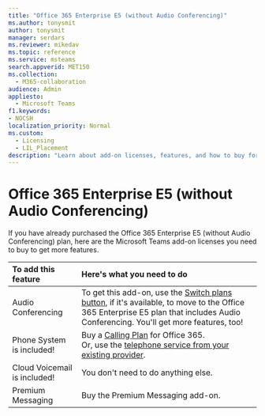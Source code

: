 ```yaml
---
title: "Office 365 Enterprise E5 (without Audio Conferencing)"
ms.author: tonysmit
author: tonysmit
manager: serdars
ms.reviewer: mikedav
ms.topic: reference
ms.service: msteams
search.appverid: MET150
ms.collection: 
  - M365-collaboration
audience: Admin
appliesto: 
  - Microsoft Teams
f1.keywords:
- NOCSH
localization_priority: Normal
ms.custom: 
  - Licensing
  - LIL_Placement
description: "Learn about add-on licenses, features, and how to buy for Office 365 Enterprise (without Audio Conferencing) plans. "
---
```


# Office 365 Enterprise E5 (without Audio Conferencing)

If you have already purchased the Office 365 Enterprise E5 (without Audio Conferencing) plan, here are the Microsoft Teams add-on licenses you need to buy to get more features.

|To add this feature|Here's what you need to do |
|:------------------|:--------------------------|
|Audio Conferencing <br/> | To get this add-on, use the [Switch plans button](https://support.office.com/article/73318661-8f33-478b-bcc7-fb8d69dbb22a), if it's available, to move to the Office 365 Enterprise E5 plan that includes Audio Conferencing. You'll get more features, too! </li></ol> |
|Phone System is included! <br/> | Buy a [Calling Plan](../calling-plans-for-office-365.md) for Office 365. <br/>  Or, use the [telephone service from your existing provider](microsoft-teams-add-on-licensing.md#bkmk_existing).  <br/> |
|Cloud Voicemail is included! <br/> |You don't need to do anything else.  <br/> |
|Premium Messaging <br/> |Buy the Premium Messaging add-on.<br/> |


